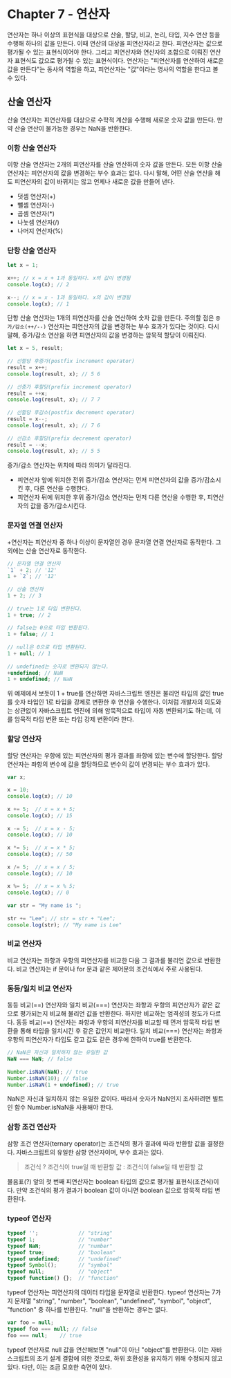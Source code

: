 # Chapter 7 - 연산자

연산자는 하나 이상의 표현식을 대상으로 산술, 할당, 비교, 논리, 타입, 지수 연산 등을 수행해 하나의 값을 만든다. 이때 연산의 대상을 피연산자라고 한다.
피연산자는 값으로 평가될 수 있는 표현식이어야 한다. 그리고 피연산자와 연산자의 조합으로 이뤄진 연산자 표현식도 값으로 평가될 수 있는 표현식이다.
연산자는 "피연산자를 연산하여 새로운 값을 만든다"는 동사의 역할을 하고, 피연산자는 "값"이라는 명사의 역할을 한다고 볼 수 있다.

## 산술 연산자
산술 연산자는 피연산자를 대상으로 수학적 계산을 수행해 새로운 숫자 값을 만든다. 만약 산술 연산이 불가능한 경우는 NaN을 반환한다.

### 이항 산술 연산자
이항 산술 연산자는 2개의 피연산자를 산술 연산하여 숫자 값을 만든다. 모든 이항 산술 연산자는 피연산자의 값을 변경하는 부수 효과는 없다. 다시 말해, 어떤 산술 연산을 해도 피연산자의 값이 바뀌지는 않고 언제나 새로운 값을 만들어 낸다.

- 덧셈 연산자(+)
- 뺄셈 연산자(-)
- 곱셈 연산자(*)
- 나눗셈 연산자(/)
- 나머지 연산자(%)

### 단항 산술 연산자
```javascript
let x = 1;
 
x++; // x = x + 1과 동일하다. x의 값이 변경됨 
console.log(x); // 2
 
x--; // x = x - 1과 동일하다. x의 값이 변경됨
console.log(x); // 1
```
단항 산술 연산자는 1개의 피연산자를 산술 연산하여 숫자 값을 만든다. 주의할 점은 `증가/감소(++/--)` 연산자는 피연산자의 값을 변경하는 부수 효과가 있다는 것이다. 다시 말해, 증가/감소 연산을 하면 피연산자의 값을 변경하는 암묵적 할당이 이뤄진다.

```javascript
let x = 5, result;
 
// 선할당 후증가(postfix increment operator)
result = x++; 
console.log(result, x); // 5 6
 
// 선증가 후할당(prefix increment operator)
result = ++x;
console.log(result, x); // 7 7
 
// 선할당 후감소(postfix decrement operator)
result = x--;
console.log(result, x); // 7 6
 
// 선감소 후할당(prefix decrement operator)
result = --x;  
console.log(result, x); // 5 5
```
증가/감소 연산자는 위치에 따라 의미가 달라진다.
- 피연산자 앞에 위치한 전위 증가/감소 연산자는 먼저 피연산자의 값을 증가/감소시킨 후, 다른 연산을 수행한다.
- 피연산자 뒤에 위치한 후위 증가/감소 연산자는 먼저 다른 연산을 수행한 후, 피연산자의 값을 증가/감소시킨다.

### 문자열 연결 연산자
+연산자는 피연산자 중 하나 이상이 문자열인 경우 문자열 연결 연산자로 동작한다. 그 외에는 산술 연산자로 동작한다.
```javascript
// 문자열 연결 연산자
`1` + 2; // '12'
1 + `2`; // '12'
 
// 산술 연산자 
1 + 2; // 3
 
// true는 1로 타입 변환된다.
1 + true; // 2
 
// false는 0으로 타입 변환된다.
1 + false; // 1 
 
// null은 0으로 타입 변환된다.
1 + null; // 1
 
// undefined는 숫자로 변환되지 않는다.
+undefined; // NaN
1 + undefined; // NaN
```
위 예제에서 보듯이 1 + true를 연산하면 자바스크립트 엔진은 불리언 타입의 값인 true를 숫자 타입인 1로 타입을 강제로 변환한 후 연산을 수행한다. 이처럼 개발자의 의도와는 상관없이 자바스크립트 엔진에 의해 암묵적으로 타입이 자동 변환되기도 하는데, 이를 암묵적 타입 변환 또는 타입 강제 변환이라 한다.


### 할당 연산자
할당 연산자는 우항에 있는 피연산자의 평가 결과를 좌항에 있는 변수에 할당한다. 할당 연산자는 좌항의 변수에 값을 할당하므로 변수의 값이 변경되는 부수 효과가 있다.
```javascript
var x;
 
x = 10; 
console.log(x); // 10
 
x += 5;  // x = x + 5;
console.log(x); // 15
 
x -= 5;  // x = x - 5;
console.log(x); // 10 
 
x *= 5;  // x = x * 5;
console.log(x); // 50
 
x /= 5;  // x = x / 5;
console.log(x); // 10
 
x %= 5;  // x = x % 5;
console.log(x); // 0
 
var str = "My name is ";
 
str += "Lee"; // str = str + "Lee";
console.log(str); // "My name is Lee"
```

### 비교 연산자
비교 연산자는 좌항과 우항의 피연산자를 비교한 다음 그 결과를 불리언 값으로 반환한다. 비교 연산자는 if 문이나 for 문과 같은 제어문의 조건식에서 주로 사용된다.

### 동등/일치 비교 연산자
동등 비교(==) 연산자와 일치 비교(===) 연산자는 좌항과 우항의 피연산자가 같은 값으로 평가되는지 비교해 불리언 값을 반환한다. 하지만 비교하는 엄격성의 정도가 다르다.
동등 비교(==) 연산자는 좌항과 우항의 피연산자를 비교할 때 먼저 암묵적 타입 변환을 통해 타입을 일치시킨 후 같은 값인지 비교한다.
일치 비교(===) 연산자는 좌항과 우항의 피연산자가 타입도 같고 값도 같은 경우에 한하여 true를 반환한다.
```javascript
// NaN은 자신과 일치하지 않는 유일한 값
NaN === NaN; // false
 
Number.isNaN(NaN); // true 
Number.isNaN(10); // false
Number.isNaN(1 + undefined); // true
```
NaN은 자신과 일치하지 않는 유일한 값이다. 따라서 숫자가 NaN인지 조사하려면 빌트인 함수 Number.isNaN을 사용해야 한다.

### 삼항 조건 연산자
삼항 조건 연산자(ternary operator)는 조건식의 평가 결과에 따라 반환할 값을 결정한다. 자바스크립트의 유일한 삼항 연산자이며, 부수 효과는 없다.
> 조건식 ? 조건식이 true일 때 반환할 값 : 조건식이 false일 때 반환할 값

물음표(?) 앞의 첫 번째 피연산자는 boolean 타입의 값으로 평가될 표현식(조건식)이다. 만약 조건식의 평가 결과가 boolean 값이 아니면 boolean 값으로 암묵적 타입 변환된다.

### typeof 연산자
```javascript
typeof '';             // "string"
typeof 1;              // "number"
typeof NaN;            // "number"
typeof true;           // "boolean"
typeof undefined;      // "undefined"
typeof Symbol();       // "symbol" 
typeof null;           // "object"
typeof function() {};  // "function"
```
typeof 연산자는 피연산자의 데이터 타입을 문자열로 반환한다. typeof 연산자는 7가지 문자열 "string", "number", "boolean", "undefined", "symbol", "object", "function" 중 하나를 반환한다. "null"을 반환하는 경우는 없다.

```javascript
var foo = null;
typeof foo === null; // false
foo === null;    // true
```
typeof 연산자로 null 값을 연산해보면 "null"이 아닌 "object"를 반환한다. 이는 자바스크립트의 초기 설계 결함에 의한 것으로, 하위 호환성을 유지하기 위해 수정되지 않고 있다.
다만, 이는 조금 모호한 측면이 있다.


